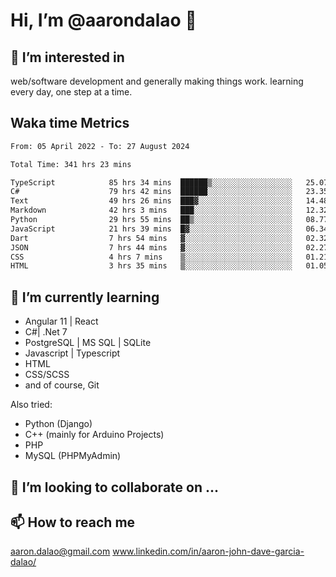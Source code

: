 # __Hi, I’m @aarondalao__ 👋 
## 👀 I’m interested in 
web/software development and generally making things work.
learning every day, one step at a time. 

## Waka time Metrics
<!--START_SECTION:waka-->

```txt
From: 05 April 2022 - To: 27 August 2024

Total Time: 341 hrs 23 mins

TypeScript            85 hrs 34 mins  ██████▒░░░░░░░░░░░░░░░░░░   25.07 %
C#                    79 hrs 42 mins  ██████░░░░░░░░░░░░░░░░░░░   23.35 %
Text                  49 hrs 26 mins  ███▓░░░░░░░░░░░░░░░░░░░░░   14.48 %
Markdown              42 hrs 3 mins   ███░░░░░░░░░░░░░░░░░░░░░░   12.32 %
Python                29 hrs 55 mins  ██▒░░░░░░░░░░░░░░░░░░░░░░   08.77 %
JavaScript            21 hrs 39 mins  █▓░░░░░░░░░░░░░░░░░░░░░░░   06.34 %
Dart                  7 hrs 54 mins   ▓░░░░░░░░░░░░░░░░░░░░░░░░   02.32 %
JSON                  7 hrs 44 mins   ▓░░░░░░░░░░░░░░░░░░░░░░░░   02.27 %
CSS                   4 hrs 7 mins    ▒░░░░░░░░░░░░░░░░░░░░░░░░   01.21 %
HTML                  3 hrs 35 mins   ▒░░░░░░░░░░░░░░░░░░░░░░░░   01.05 %
```

<!--END_SECTION:waka-->

## 🌱 I’m currently learning 

- Angular 11 | React 
- C#| .Net 7
- PostgreSQL | MS SQL | SQLite
- Javascript | Typescript
- HTML 
- CSS/SCSS
- and of course, Git 


Also tried:
- Python (Django)
- C++ (mainly for Arduino Projects)
- PHP
- MySQL (PHPMyAdmin)


## 💞️ I’m looking to collaborate on ...

## 📫 How to reach me 
aaron.dalao@gmail.com
www.linkedin.com/in/aaron-john-dave-garcia-dalao/

<!---
aarondalao/aarondalao is a ✨ special ✨ repository because its `README.md` (this file) appears on your GitHub profile.
You can click the Preview link to take a look at your changes.
--->
